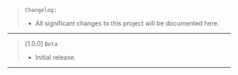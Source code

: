 > `Changelog:`
> - All significant changes to this project will be documented here.
---

> [1.0.0] `Beta`
>
> - Initial release.
---